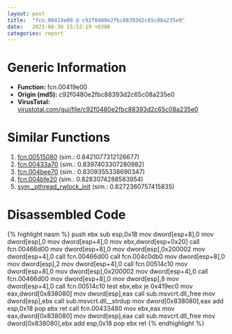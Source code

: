 ```yaml
---
layout: post
title:  "fcn.00419e00 @ c92f0480e2fbc88393d2c65c08a235e0"
date:   2021-08-30 15:52:19 +0300
categories: report
---
```


# Generic Information
- **Function:** fcn.00419e00
- **Origin (md5):** c92f0480e2fbc88393d2c65c08a235e0
- **VirusTotal:** [virustotal.com/gui/file/c92f0480e2fbc88393d2c65c08a235e0][virustotal_ref]



# Similar Functions

1. [fcn.00515080][similar_1_ref] (sim.: 0.8421077312126677)
2. [fcn.00433a70][similar_2_ref] (sim.: 0.8397403307280982)
3. [fcn.004bee70][similar_3_ref] (sim.: 0.8309355338690347)
4. [fcn.004bfe20][similar_4_ref] (sim.: 0.8283074288583954)
5. [sym.\_pthread\_rwlock\_init][similar_5_ref] (sim.: 0.8272360757415835)


# Disassembled Code

{% highlight nasm %}
push ebx
sub esp,0x18
mov dword[esp+8],0
mov dword[esp],0
mov dword[esp+4],0
mov ebx,dword[esp+0x20]
call fcn.00466d00
mov dword[esp+8],0
mov dword[esp],0x200002
mov dword[esp+4],0
call fcn.00466d00
call fcn.004c0db0
mov dword[esp+8],0
mov dword[esp],2
mov dword[esp+4],0
call fcn.00514c10
mov dword[esp+8],0
mov dword[esp],0x200002
mov dword[esp+4],0
call fcn.00466d00
mov dword[esp+8],0
mov dword[esp],8
mov dword[esp+4],0
call fcn.00514c10
test ebx,ebx
je 0x419ec0
mov eax,dword[0x838080]
mov dword[esp],eax
call sub.msvcrt.dll_free
mov dword[esp],ebx
call sub.msvcrt.dll__strdup
mov dword[0x838080],eax
add esp,0x18
pop ebx
ret 
call fcn.00433480
mov ebx,eax
mov eax,dword[0x838080]
mov dword[esp],eax
call sub.msvcrt.dll_free
mov dword[0x838080],ebx
add esp,0x18
pop ebx
ret 
{% endhighlight %}


[similar_1_ref]: /report/fcn.00515080@c92f0480e2fbc88393d2c65c08a235e0
[similar_2_ref]: /report/fcn.00433a70@c92f0480e2fbc88393d2c65c08a235e0
[similar_3_ref]: /report/fcn.004bee70@c92f0480e2fbc88393d2c65c08a235e0
[similar_4_ref]: /report/fcn.004bfe20@c92f0480e2fbc88393d2c65c08a235e0
[similar_5_ref]: /report/sym._pthread_rwlock_init@63ed397a4c52e7848cb26aceda5eef45
[virustotal_ref]: https://www.virustotal.com/gui/file/c92f0480e2fbc88393d2c65c08a235e0